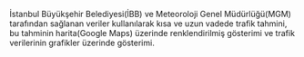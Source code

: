 İstanbul Büyükşehir Belediyesi(İBB) ve Meteoroloji Genel Müdürlüğü(MGM) tarafından sağlanan veriler kullanılarak kısa ve uzun vadede trafik tahmini, bu tahminin harita(Google Maps) üzerinde renklendirilmiş gösterimi ve trafik verilerinin grafikler üzerinde gösterimi.
